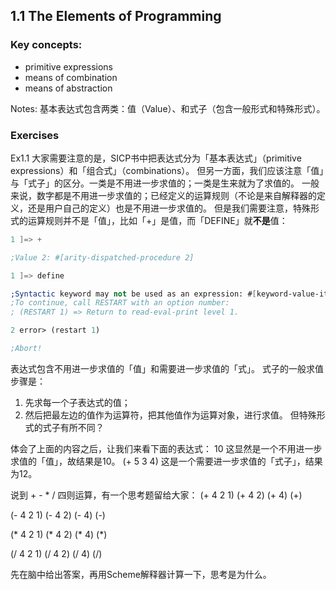 ## 1.1 The Elements of Programming

### Key concepts:
- primitive expressions
- means of combination
- means of abstraction

Notes: 基本表达式包含两类：值（Value）、和式子（包含一般形式和特殊形式）。

### Exercises
Ex1.1 
大家需要注意的是，SICP书中把表达式分为「基本表达式」（primitive expressions）和「组合式」（combinations）。
但另一方面，我们应该注意「值」与「式子」的区分。一类是不用进一步求值的；一类是生来就为了求值的。
一般来说，数字都是不用进一步求值的；已经定义的运算规则（不论是来自解释器的定义，还是用户自己的定义）也是不用进一步求值的。
但是我们需要注意，特殊形式的运算规则并不是「值」，比如「+」是值，而「DEFINE」就**不是**值：
```scheme
1 ]=> +

;Value 2: #[arity-dispatched-procedure 2]

1 ]=> define

;Syntactic keyword may not be used as an expression: #[keyword-value-item 3]
;To continue, call RESTART with an option number:
; (RESTART 1) => Return to read-eval-print level 1.

2 error> (restart 1)

;Abort!
```


表达式包含不用进一步求值的「值」和需要进一步求值的「式」。
式子的一般求值步骤是：
1. 先求每一个子表达式的值；
2. 然后把最左边的值作为运算符，把其他值作为运算对象，进行求值。
但特殊形式的式子有所不同？

体会了上面的内容之后，让我们来看下面的表达式：
10
这显然是一个不用进一步求值的「值」，故结果是10。
(+ 5 3 4)
这是一个需要进一步求值的「式子」，结果为12。

说到 + - * / 四则运算，有一个思考题留给大家：
(+ 4 2 1)
(+ 4 2)
(+ 4)
(+)

(- 4 2 1)
(- 4 2)
(- 4)
(-)

(* 4 2 1)
(* 4 2)
(* 4)
(*)

(/ 4 2 1)
(/ 4 2)
(/ 4)
(/)

先在脑中给出答案，再用Scheme解释器计算一下，思考是为什么。


